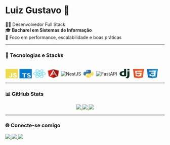 # Luiz Gustavo 🚀

👨‍💻 Desenvolvedor Full Stack  
🎓 **Bacharel em Sistemas de Informação**  
📍 Foco em performance, escalabilidade e boas práticas  

---

### 🚧 Tecnologias e Stacks

<div style="display: inline_block"><br>
  <img align="center" title="JavaScript" alt="JavaScript" height="30" width="40" src="https://raw.githubusercontent.com/devicons/devicon/master/icons/javascript/javascript-plain.svg">
  <img align="center" title="TypeScript" alt="TypeScript" height="30" width="40" src="https://raw.githubusercontent.com/devicons/devicon/master/icons/typescript/typescript-plain.svg">
  <img align="center" title="React" alt="React" height="30" width="40" src="https://raw.githubusercontent.com/devicons/devicon/master/icons/react/react-original.svg">
  <img align="center" title="Angular" alt="Angular" height="30" width="40" src="https://raw.githubusercontent.com/devicons/devicon/master/icons/angularjs/angularjs-original.svg">
  <img align="center" title="NestJS" alt="NestJS" height="30" width="40" src="https://nestjs.com/img/logo-small.svg">
  <img align="center" title="Python" alt="Python" height="30" width="40" src="https://raw.githubusercontent.com/devicons/devicon/master/icons/python/python-original.svg">
  <img align="center" title="FastAPI" alt="FastAPI" height="30" width="40" src="https://cdn.jsdelivr.net/gh/devicons/devicon/icons/fastapi/fastapi-original.svg">
  <img align="center" title="Django" alt="Django" height="30" width="40" src="https://raw.githubusercontent.com/devicons/devicon/master/icons/django/django-plain.svg">
  <img align="center" title="HTML5" alt="HTML5" height="30" width="40" src="https://raw.githubusercontent.com/devicons/devicon/master/icons/html5/html5-original.svg">
  <img align="center" title="CSS3" alt="CSS3" height="30" width="40" src="https://raw.githubusercontent.com/devicons/devicon/master/icons/css3/css3-original.svg">
</div>

---

### 📊 GitHub Stats

<div align="center">
  <a href="https://github.com/limahgustavo">
    <img height="180em" src="https://github-readme-stats.vercel.app/api?username=limahgustavo&show_icons=true&theme=dark&count_private=true" />
    <img height="180em" src="https://github-readme-stats.vercel.app/api/top-langs/?username=limahgustavo&layout=compact&langs_count=7&theme=dark" />
    <img src="https://github-profile-trophy.vercel.app/?username=limahgustavo&theme=darkhub&no-frame=true" />

  </a>
</div>


---

### 🌐 Conecte-se comigo

<div>
  <a href="https://www.instagram.com/limahgustavo/" target="_blank">
    <img src="https://img.shields.io/badge/-Instagram-%23E4405F?style=for-the-badge&logo=instagram&logoColor=white">
  </a>
  <a href="mailto:gustavo.limafgz@gmail.com">
    <img src="https://img.shields.io/badge/Gmail-%2312100E.svg?style=for-the-badge&logo=gmail&logoColor=white">
  </a>
  <a href="https://www.linkedin.com/in/luiz-gustavo-santos-carioca-1a3937206/" target="_blank">
    <img src="https://img.shields.io/badge/LinkedIn-%230077B5?style=for-the-badge&logo=linkedin&logoColor=white">
  </a>
</div>
